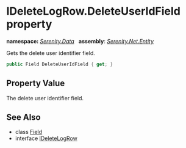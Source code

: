 # IDeleteLogRow.DeleteUserIdField property
**namespace:** *[Serenity.Data](../../README.md#serenity.data-namespace)*   **assembly**: *[Serenity.Net.Entity](../../README.md)*

Gets the delete user identifier field.

```csharp
public Field DeleteUserIdField { get; }
```

## Property Value

The delete user identifier field.

## See Also

* class [Field](../Field.md)
* interface [IDeleteLogRow](../IDeleteLogRow.md)